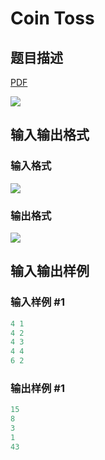 # Coin Toss

## 题目描述

[problemUrl]: https://uva.onlinejudge.org/index.php?option=com_onlinejudge&Itemid=8&category=15&page=show_problem&problem=1269

[PDF](https://uva.onlinejudge.org/external/103/p10328.pdf)

![](https://cdn.luogu.com.cn/upload/vjudge_pic/UVA10328/79179092b3e0642a6c5e276c376ecc97c711e80c.png)

## 输入输出格式

### 输入格式

![](https://cdn.luogu.com.cn/upload/vjudge_pic/UVA10328/18b008ffc8ae086f399e7a71e233f58aa71d6a57.png)

### 输出格式

![](https://cdn.luogu.com.cn/upload/vjudge_pic/UVA10328/1cb895d961b7af0768846a0da986eb4618beedf3.png)

## 输入输出样例

### 输入样例 #1

```cpp
4 1
4 2
4 3
4 4
6 2
```


### 输出样例 #1

```cpp
15
8
3
1
43
```


